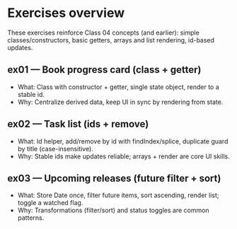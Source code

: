 # Exercises overview

These exercises reinforce Class 04 concepts (and earlier): simple classes/constructors, basic getters, arrays and list rendering, id-based updates.

## ex01 — Book progress card (class + getter)

- What: Class with constructor + getter, single state object, render to a stable id.
- Why: Centralize derived data, keep UI in sync by rendering from state.

## ex02 — Task list (ids + remove)

- What: Id helper, add/remove by id with findIndex/splice, duplicate guard by title (case-insensitive).
- Why: Stable ids make updates reliable; arrays + render are core UI skills.

## ex03 — Upcoming releases (future filter + sort)

- What: Store Date once, filter future items, sort ascending, render list; toggle a watched flag.
- Why: Transformations (filter/sort) and status toggles are common patterns.
